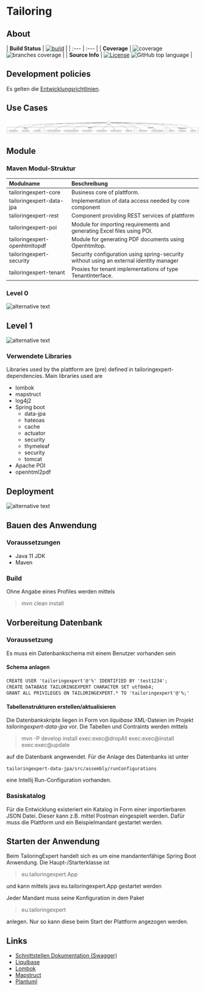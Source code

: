 # Tailoring

## About

| __Build
Status__
| [![build](https://github.com/baedorf/tailoringexpert-plattform/actions/workflows/build.yml/badge.svg)](https://github.com/baedorf/tailoringexpert-plattform/actions/workflows/build.yml)
|
| :--- | :--- |
| __Coverage__ | ![coverage](../badges/jacoco.svg) ![branches coverage](../badges/branches.svg) |
| __Source
Info__
| [![License](https://img.shields.io/github/license/baedorf/tailoringexpert-plattform)](https://github.com/baedorf/tailoringexpert-plattform/blob/main/LICENSE) ![GitHub top language](https://img.shields.io/github/languages/top/baedorf/tailoringexpert-plattform)
|

## Development policies

Es gelten die [Entwicklungsrichtlinien](src/site/markdown/development.md "Entwicklungsrichtlinien").

## Use Cases

![alt text](src/site/plantuml/usecases.svg "Usecases")

## Module

### Maven Modul-Struktur

| Modulname                | Beschreibung                                                                                                                 |
|:-------------------------|:-----------------------------------------------------------------------------------------------------------------------------|
| tailoringexpert-core     | Business core of plattform.                                                                                                  |
| tailoringexpert-data-jpa | Implementation of data access needed by core component                                                                       |
| tailoringexpert-rest     | Component providing REST services of plattform                                                                               |
| tailoringexpert-poi      | Module for importing requirements and generating Excel files using POI.                                                      | 
| tailoringexpert-openhtmltopdf   | Module for generating PDF documents using  Openhtmltop.                                                                      | 
| tailoringexpert-security | Security configuration using spring-security without using an external identity manager                                      |
| tailoringexpert-tenant   | Proxies for tenant implementations of type TenantInterface. |

### Level 0

![alternative text](https://www.plantuml.com/plantuml/proxy?cache=no&src=https://raw.github.com/baedorf/taloringexpert-plattform/src/site/arc42/plantuml/level0.plantuml "Level 0")

## Level 1

![alternative text](https://www.plantuml.com/plantuml/proxy?cache=no&src=https://raw.github.com/baedorf/taloringexpert-plattform/src/site/arc42/plantuml/TailoringWhitebox.plantuml "Level 1")

### Verwendete Libraries

Libraries used by the plattform are (pre) defined in tailoringexpert-dependencies.
Main libraries used are

* lombok
* mapstruct
* log4j2
* Spring boot
  * data-jpa
  * hateoas
  * cache
  * actuator
  * security
  * thymeleaf
  * security
  * tomcat
* Apache POI
* openhtml2pdf

## Deployment

![alternative text](https://www.plantuml.com/plantuml/proxy?cache=no&src=https://raw.github.com/baedorf/tailoringexpert-plattform/src/site/arc42/plantuml/DeploymentDocker.plantuml "Deployment")

## Bauen des Anwendung

### Voraussetzungen

- Java 11 JDK
- Maven

### Build

Ohne Angabe eines Profiles werden mittels

> mvn clean install

## Vorbereitung Datenbank

### Voraussetzung

Es muss ein Datenbankschema mit einem Benutzer vorhanden sein

#### Schema anlagen

```
CREATE USER 'tailoringexpert'@'%' IDENTIFIED BY 'test1234';
CREATE DATABASE TAILORINGEXPERT CHARACTER SET utf8mb4;
GRANT ALL PRIVILEGES ON TAILORINGEXPERT.* TO 'tailoringexpert'@'%;'
```

#### Tabellenstrukturen erstellen/aktualisieren

Die Datenbankskripte liegen in Form von _liquibase_ XML-Dateien im Projekt _tailoringexpert-data-jpa_ vor.
Die Tabellen und Contraints werden mittels

> mvn -P develop install exec:exec@dropAll exec:exec@install exec:exec@update

auf die Datenbank angewendet.
Für die Anlage des Datenbanks ist unter

    tailoringexpert-data-jpa/src/assembly/runConfigurations

eine Intellij Run-Configuration vorhanden.

### Basiskatalog

Für die Entwicklung existeriert ein Katalog in Form einer importierbaren JSON Datei.
Dieser kann z.B. mittel Postman eingespielt werden. Dafür muss die Plattform und ein Beispielmandant gestartet werden.

## Starten der Anwendung

Beim TailoringExpert handelt sich es um eine mandantenfähige Spring Boot Anwendung.
Die Haupt-/Starterklasse ist

> eu.tailoringexpert.App

und kann mittels java eu.tailoringexpert.App gestartet werden

Jeder Mandant muss seine Konfiguration in dem Paket

> eu.tailoringexpert

anlegen. Nur so kann diese beim Start der Plattform angezogen werden.

## Links

- [Schnittstellen Dokumentation (Swagger)](http://localhost:8080/swagger-ui.html#/)
- [Liquibase](https://www.liquibase.org/)
- [Lombok](https://projectlombok.org/)
- [Mapstruct](https://mapstruct.org/)
- [Plantuml](https://plantuml.com/)
